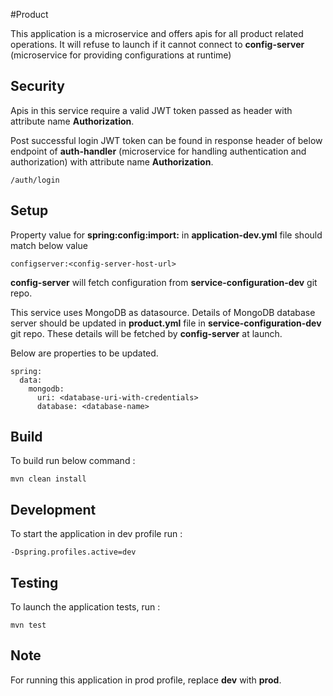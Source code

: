 #Product

This application is a microservice and offers apis for all product related operations. It will refuse to launch if it cannot connect to **config-server** (microservice for providing configurations at runtime)

## Security

Apis in this service require a valid JWT token passed as header with attribute name **Authorization**.

Post successful login JWT token can be found in response header of below endpoint of **auth-handler** (microservice for handling authentication and authorization) with attribute name **Authorization**.

	/auth/login
	
## Setup

Property value for **spring:config:import:** in **application-dev.yml** file should match below value

	configserver:<config-server-host-url>
	
**config-server** will fetch configuration from **service-configuration-dev** git repo.

This service uses MongoDB as datasource. Details of MongoDB database server should be updated in **product.yml** file in **service-configuration-dev** git repo.
These details will be fetched by **config-server** at launch.

Below are properties to be updated.

	spring:
	  data:
    	mongodb:
	      uri: <database-uri-with-credentials>
    	  database: <database-name>
    	  
## Build

To build run below command :

	mvn clean install
	
## Development

To start the application in dev profile run :

	-Dspring.profiles.active=dev
	
## Testing

To launch the application tests, run :

	mvn test
	
## Note

For running this application in prod profile, replace **dev**  with **prod**.
